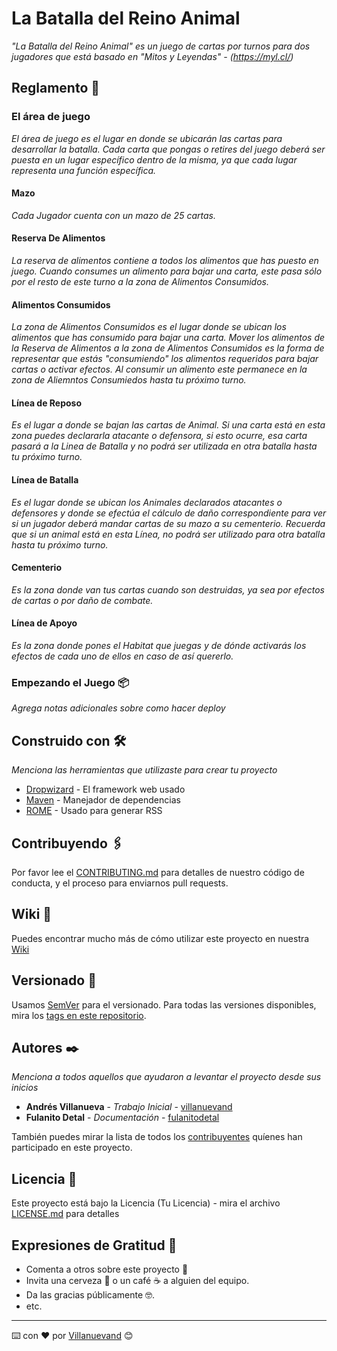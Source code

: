 # La Batalla del Reino Animal

_"La Batalla del Reino Animal" es un juego de cartas por turnos para dos jugadores que está basado en "Mitos y Leyendas" - (https://myl.cl/)_

## Reglamento 🚀

### El área de juego

_El área de juego es el lugar en donde se ubicarán las cartas para desarrollar la batalla. Cada carta que pongas o retires del juego deberá ser puesta en un lugar específico dentro de la misma, ya que cada lugar representa una función específica._

#### Mazo

_Cada Jugador cuenta con un mazo de 25 cartas._

#### Reserva De Alimentos

_La reserva de alimentos contiene a todos los alimentos que has puesto en juego. Cuando consumes un alimento para bajar una carta, este pasa sólo por el resto de este turno a la zona de Alimentos Consumidos._

#### Alimentos Consumidos

_La zona de Alimentos Consumidos es el lugar donde se ubican los alimentos que has consumido para bajar una carta. Mover los alimentos de la Reserva de Alimentos a la zona de Alimentos Consumidos es la forma de representar que estás "consumiendo" los alimentos requeridos para bajar cartas o activar efectos. Al consumir un alimento este permanece en la zona de Aliemntos Consumiedos hasta tu próximo turno._

#### Línea de Reposo

_Es el lugar a donde se bajan las cartas de Animal. Si una carta está en esta zona puedes declararla atacante o defensora, si esto ocurre, esa carta pasará a la Linea de Batalla y no podrá ser utilizada en otra batalla hasta tu próximo turno._

#### Línea de Batalla

_Es el lugar donde se ubican los Animales declarados atacantes o defensores y donde se efectúa el cálculo de daño correspondiente para ver si un jugador deberá mandar cartas de su mazo a su cementerio. Recuerda que si un animal está en esta Línea, no podrá ser utilizado para otra batalla hasta tu próximo turno._

#### Cementerio

_Es la zona donde van tus cartas cuando son destruidas, ya sea por efectos de cartas o por daño de combate._

#### Línea de Apoyo

_Es la zona donde pones el Habitat que juegas y de dónde activarás los efectos de cada uno de ellos en caso de así quererlo._

### Empezando el Juego 📦

_Agrega notas adicionales sobre como hacer deploy_

## Construido con 🛠️

_Menciona las herramientas que utilizaste para crear tu proyecto_

- [Dropwizard](http://www.dropwizard.io/1.0.2/docs/) - El framework web usado
- [Maven](https://maven.apache.org/) - Manejador de dependencias
- [ROME](https://rometools.github.io/rome/) - Usado para generar RSS

## Contribuyendo 🖇️

Por favor lee el [CONTRIBUTING.md](https://gist.github.com/villanuevand/xxxxxx) para detalles de nuestro código de conducta, y el proceso para enviarnos pull requests.

## Wiki 📖

Puedes encontrar mucho más de cómo utilizar este proyecto en nuestra [Wiki](https://github.com/tu/proyecto/wiki)

## Versionado 📌

Usamos [SemVer](http://semver.org/) para el versionado. Para todas las versiones disponibles, mira los [tags en este repositorio](https://github.com/tu/proyecto/tags).

## Autores ✒️

_Menciona a todos aquellos que ayudaron a levantar el proyecto desde sus inicios_

- **Andrés Villanueva** - _Trabajo Inicial_ - [villanuevand](https://github.com/villanuevand)
- **Fulanito Detal** - _Documentación_ - [fulanitodetal](#fulanito-de-tal)

También puedes mirar la lista de todos los [contribuyentes](https://github.com/your/project/contributors) quíenes han participado en este proyecto.

## Licencia 📄

Este proyecto está bajo la Licencia (Tu Licencia) - mira el archivo [LICENSE.md](LICENSE.md) para detalles

## Expresiones de Gratitud 🎁

- Comenta a otros sobre este proyecto 📢
- Invita una cerveza 🍺 o un café ☕ a alguien del equipo.
- Da las gracias públicamente 🤓.
- etc.

---

⌨️ con ❤️ por [Villanuevand](https://github.com/Villanuevand) 😊
